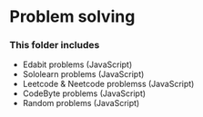 # Problem solving

### This folder includes

- Edabit problems (JavaScript)
- Sololearn problems (JavaScript)
- Leetcode & Neetcode problemss (JavaScript)
- CodeByte problems (JavaScript)
- Random problems (JavaScript)

